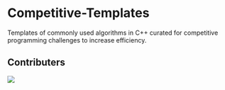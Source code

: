 # Competitive-Templates
Templates of commonly used algorithms in C++ curated for competitive programming challenges to increase efficiency.

## Contributers
<a href="https://github.com/sagnikghoshcr7/Competitive-Templates/graphs/contributors">
  <img src="https://contributors-img.web.app/image?repo=sagnikghoshcr7/Competitive-Templates" />
</a>
